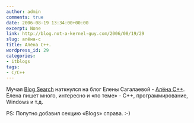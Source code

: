 ```yaml
---
author: admin
comments: true
date: 2006-08-19 13:34:00+00:00
excerpt: None
link: http://blog.not-a-kernel-guy.com/2006/08/19/29
slug: алёна-c
title: Алёна C++.
wordpress_id: 29
categories:
- itblogs
tags:
- C/C++
---
```


Мучая [Blog Search](http://search.blogger.com) наткнулся на блог Елены Сагалаевой - [Алёна C++](http://alenacpp.blogspot.com). Елена пишет много, интересно и «по теме» - С++, программирование, Windows и т.д.

PS: Попутно добавил секцию «Blogs» справа. :-)
